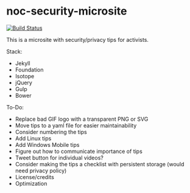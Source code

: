 # noc-security-microsite

[![Build Status](https://travis-ci.org/core77/jekyll-foundation.svg)](https://travis-ci.org/core77/jekyll-foundation)

This is a microsite with security/privacy tips for activists.

Stack:
- Jekyll
- Foundation
- Isotope
- jQuery
- Gulp
- Bower

To-Do:
- Replace bad GIF logo with a transparent PNG or SVG
- Move tips to a yaml file for easier maintainability
- Consider numbering the tips
- Add Linux tips
- Add Windows Mobile tips
- Figure out how to communicate importance of tips
- Tweet button for individual videos?
- Consider making the tips a checklist with persistent storage (would need privacy policy)
- License/credits
- Optimization